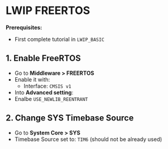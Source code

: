 # LWIP FREERTOS

**Prerequisites:**
- First complete tutorial in `LWIP_BASIC`

## 1. **Enable FreeRTOS**
- Go to **Middleware > FREERTOS**
- Enable it with:
  - Interface: `CMSIS v1`
- Into **Advanced setting**:
- Enalbe `USE_NEWLIB_REENTRANT`

## 2. **Change SYS Timebase Source**
- Go to **System Core > SYS**
- Timebase Source set to: `TIM6` (should not be already used)

